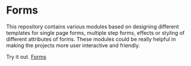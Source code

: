 # Forms

This repository contains various modules based on designing different templates for single page forms,
multiple step forms, effects or styling of different attributes of forms. 
These modules could be really helpful in making the projects more user interactive and friendly.

Try it out. [Forms](https://shinigami017.github.io/Forms/index.html)
